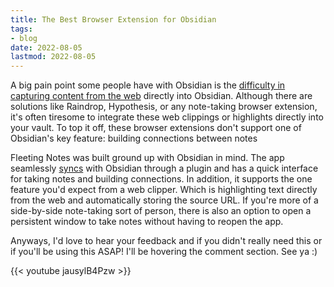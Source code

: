 ```yaml
---
title: The Best Browser Extension for Obsidian
tags:
- blog
date: 2022-08-05
lastmod: 2022-08-05
---
```


A big pain point some people have with Obsidian is the [difficulty in capturing content from the web](best-web-clipper-for-obsidian.md) directly into Obsidian. Although there are solutions like Raindrop, Hypothesis, or any note-taking browser extension, it's often tiresome to integrate these web clippings or highlights directly into your vault.  To top it off, these browser extensions don't support one of Obsidian's key feature: building connections between notes

Fleeting Notes was built ground up with Obsidian in mind. The app seamlessly [syncs](sync-fleeting-notes-with-obsidian.md) with Obsidian through a plugin and has a quick interface for taking notes and building connections. In addition, it supports the one feature you'd expect from a web clipper. Which is highlighting text directly from the web and automatically storing the source URL.  If you're more of a side-by-side note-taking sort of person, there is also an option to open a persistent window to take notes without having to reopen the app. 

Anyways, I'd love to hear your feedback and if you didn't really need this or if you'll be using this ASAP! I'll be hovering the comment section. See ya :)

{{\< youtube jausylB4Pzw >}}
